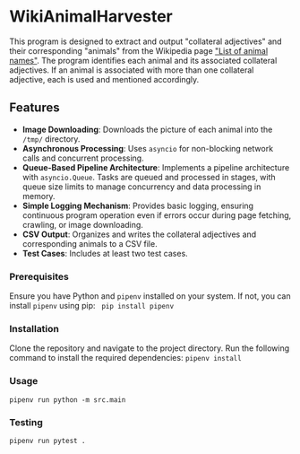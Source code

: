 # WikiAnimalHarvester
This program is designed to extract and output "collateral adjectives" and their corresponding "animals" from the Wikipedia page ["List of animal names"](https://en.wikipedia.org/wiki/List_of_animal_names). The program identifies each animal and its associated collateral adjectives. If an animal is associated with more than one collateral adjective, each is used and mentioned accordingly.

## Features
- **Image Downloading**: Downloads the picture of each animal into the `/tmp/` directory.
- **Asynchronous Processing**: Uses `asyncio` for non-blocking network calls and concurrent processing.
- **Queue-Based Pipeline Architecture**: Implements a pipeline architecture with `asyncio.Queue`. Tasks are queued and processed in stages, with queue size limits to manage concurrency and data processing in memory.
- **Simple Logging Mechanism**: Provides basic logging, ensuring continuous program operation even if errors occur during page fetching, crawling, or image downloading.
- **CSV Output**: Organizes and writes the collateral adjectives and corresponding animals to a CSV file.
- **Test Cases**: Includes at least two test cases.


### Prerequisites

Ensure you have Python and `pipenv` installed on your system. If not, you can install `pipenv` using pip:
``` pip install pipenv```

### Installation
Clone the repository and navigate to the project directory. Run the following command to install the required dependencies:
```pipenv install```

### Usage
```pipenv run python -m src.main```

### Testing
```pipenv run pytest .```



